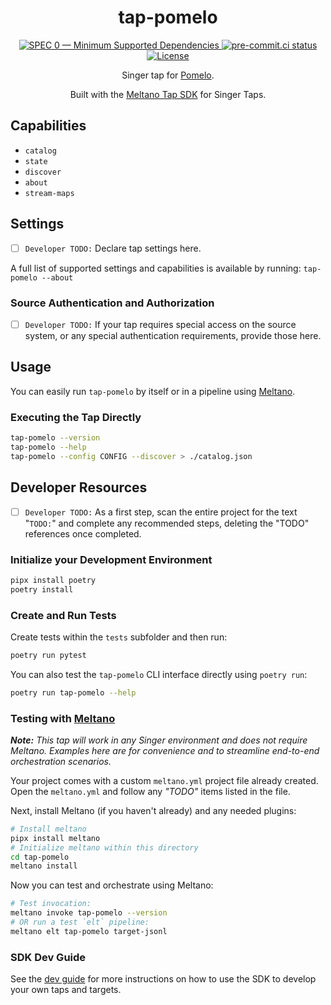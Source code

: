 <div align="center">

# tap-pomelo

<div>
  <a href="https://scientific-python.org/specs/spec-0000/">
    <img alt="SPEC 0 — Minimum Supported Dependencies" src="https://img.shields.io/badge/SPEC-0-green?labelColor=%23004811&color=%235CA038"/>
  </a>
  <a href="https://results.pre-commit.ci/latest/github/reservoir-data/tap-pomelo/main">
    <img alt="pre-commit.ci status" src="https://results.pre-commit.ci/badge/github/reservoir-data/tap-pomelo/main.svg"/>
  </a>
  <a href="https://github.com/reservoir-data/tap-pomelo/blob/main/LICENSE">
    <img alt="License" src="https://img.shields.io/github/license/reservoir-data/tap-pomelo"/>
  </a>
</div>

Singer tap for [Pomelo](https://pomelo.la/mx/).

Built with the [Meltano Tap SDK](https://sdk.meltano.com) for Singer Taps.

</div>

## Capabilities

* `catalog`
* `state`
* `discover`
* `about`
* `stream-maps`

## Settings

- [ ] `Developer TODO:` Declare tap settings here.

A full list of supported settings and capabilities is available by running: `tap-pomelo --about`

### Source Authentication and Authorization

- [ ] `Developer TODO:` If your tap requires special access on the source system, or any special authentication requirements, provide those here.

## Usage

You can easily run `tap-pomelo` by itself or in a pipeline using [Meltano](https://meltano.com/).

### Executing the Tap Directly

```bash
tap-pomelo --version
tap-pomelo --help
tap-pomelo --config CONFIG --discover > ./catalog.json
```

## Developer Resources

- [ ] `Developer TODO:` As a first step, scan the entire project for the text "`TODO:`" and complete any recommended steps, deleting the "TODO" references once completed.

### Initialize your Development Environment

```bash
pipx install poetry
poetry install
```

### Create and Run Tests

Create tests within the `tests` subfolder and then run:

```bash
poetry run pytest
```

You can also test the `tap-pomelo` CLI interface directly using `poetry run`:

```bash
poetry run tap-pomelo --help
```

### Testing with [Meltano](https://www.meltano.com)

_**Note:** This tap will work in any Singer environment and does not require Meltano.
Examples here are for convenience and to streamline end-to-end orchestration scenarios._

Your project comes with a custom `meltano.yml` project file already created. Open the `meltano.yml` and follow any _"TODO"_ items listed in
the file.

Next, install Meltano (if you haven't already) and any needed plugins:

```bash
# Install meltano
pipx install meltano
# Initialize meltano within this directory
cd tap-pomelo
meltano install
```

Now you can test and orchestrate using Meltano:

```bash
# Test invocation:
meltano invoke tap-pomelo --version
# OR run a test `elt` pipeline:
meltano elt tap-pomelo target-jsonl
```

### SDK Dev Guide

See the [dev guide](https://sdk.meltano.com/en/latest/dev_guide.html) for more instructions on how to use the SDK to
develop your own taps and targets.
